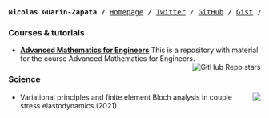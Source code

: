 <p><pre align="center"><strong>Nicolas Guarín-Zapata /</strong> <a href="https://nicoguaro.github.io">Homepage</a> / <a href="https://twitter.com/nicoguaro">Twitter</a> / <a href="https://github.com/nicoguaro">GitHub</a> / <a href="https://gist.github.com/nicoguaro">Gist</a> / <a href="https://scicomp.stackexchange.com/users/9667/nicoguaro">Computational Science Exchange</a> / <a href="https://speakerdeck.com/nicoguaro">Speakerdeck</a></pre></p>


### Courses & tutorials
- **[Advanced Mathematics for Engineers](https://github.com/nicoguaro/AdvancedMath)** This is a repository with material for the course Advanced Mathematics for Engineers. <img align="right" alt="GitHub Repo stars" src="https://img.shields.io/github/stars/nicoguaro/AdvancedMath">


### Science

- <a href="https://doi.org/10.1016/j.wavemoti.2021.102809"><img src="https://img.shields.io/badge/DOI-10.1016%2Fj.wavemoti.2021.102809-black" align="right"/></a> Variational principles and finite element Bloch analysis in couple stress elastodynamics (2021)
